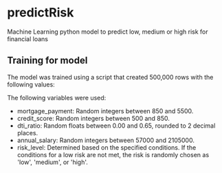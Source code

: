 # predictRisk

Machine Learning python model to predict low, medium or high risk for financial loans

## Training for model
The model was trained using a script that created 500,000 rows with the following values:

The following variables were used:
*  mortgage_payment: Random integers between 850 and 5500.
*  credit_score: Random integers between 500 and 850.
*  dti_ratio: Random floats between 0.00 and 0.65, rounded to 2 decimal places.
*  annual_salary: Random integers between 57000 and 2105000.
*  risk_level: Determined based on the specified conditions. If the conditions for a low risk are not met, the risk is randomly chosen as 'low', 'medium', or 'high'.
